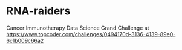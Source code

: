 # RNA-raiders
Cancer Immunotherapy Data Science Grand Challenge at https://www.topcoder.com/challenges/0494170d-3136-4139-89e0-6c1b009c66a2
